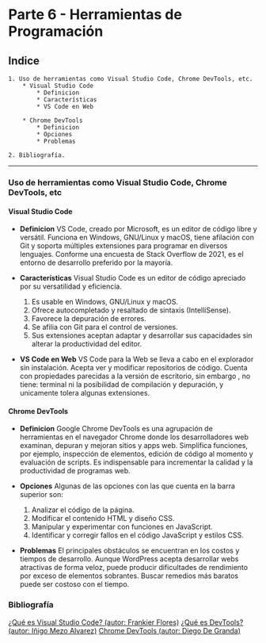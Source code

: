 # Parte 6 - Herramientas de Programación

## Indice

    1. Uso de herramientas como Visual Studio Code, Chrome DevTools, etc.
        * Visual Studio Code
            * Definicion
            * Características
            * VS Code en Web

        * Chrome DevTools
            * Definicion
            * Opciones
            * Problemas

    2. Bibliografía.

---

### Uso de herramientas como Visual Studio Code, Chrome DevTools, etc

#### Visual Studio Code

* **Definicion** VS Code, creado por Microsoft, es un editor de código libre y versátil. Funciona en Windows, GNU/Linux y macOS, tiene afilación con Git y soporta múltiples extensiones para programar en diversos lenguajes. Conforme una encuesta de Stack Overflow de 2021, es el entorno de desarrollo preferido por la mayoría.

* **Características** Visual Studio Code es un editor de código apreciado por su versatilidad y eficiencia.
    1. Es usable en Windows, GNU/Linux y macOS.
    2. Ofrece autocompletado y resaltado de sintaxis (IntelliSense).
    3. Favorece la depuración de errores.
    4. Se afilia con Git para el control de versiones.
    5. Sus extensiones aceptan adaptar y desarrollar sus capacidades sin alterar la productividad del editor.

* **VS Code en Web** VS Code para la Web se lleva a cabo en el explorador sin instalación. Acepta ver y modificar repositorios de código. Cuenta con propiedades parecidas a la versión de escritorio, sin embargo , no tiene: terminal ni la posibilidad de compilación y depuración, y unicamente tolera algunas extensiones.

#### Chrome DevTools

* **Definicion** Google Chrome DevTools es una agrupación de herramientas en el navegador Chrome donde los desarrolladores web examinan, depuran y mejoran sitios y apps web. Simplifica funciones, por ejemplo, inspección de elementos, edición de código al momento y evaluación de scripts. Es indispensable para incrementar la calidad y la productividad de programas web.

* **Opciones** Algunas de las opciones con las que cuenta en la barra superior son:
    1. Analizar el código de la página.
    2. Modificar el contenido HTML y diseño CSS.
    3. Manipular y experimentar con funciones en JavaScript.
    4. Identificar y corregir fallos en el código JavaScript y estilos CSS.

* **Problemas** El principales obstáculos se encuentran en los costos y tiempos de desarrollo. Aunque WordPress acepta desarrollar webs atractivas de forma veloz, puede producir dificultades de rendimiento por exceso de elementos sobrantes. Buscar  remedios más baratos puede ser costoso con el tiempo.

### Bibliografía

[¿Qué es Visual Studio Code? (autor: Frankier Flores)](https://openwebinars.net/blog/que-es-visual-studio-code-y-que-ventajas-ofrece/)
[¿Qué es DevTools? (autor: Iñigo Mezo Alvarez)](https://imacreste.com/que-es-y-porque-usar-devtools/)
[Chrome DevTools (autor: Diego De Granda)](https://platzi.com/clases/1758-html-practico/24684-chrome-dev-tools/)
